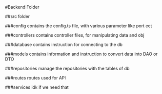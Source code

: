 #Backend Folder

##src folder

###config
contains the config.ts file, with various parameter like port ect

###controllers
contains controller files, for manipulating data and obj

###database
contains instruction for connecting to the db

###models
contains information and instruction to convert data into DAO or DTO

###repositories
manage the repositories with the tables of db 

###routes
routes used for API

###services
idk if we need that